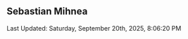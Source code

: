 <h2>Sebastian Mihnea</h2>

<!--RECENT_ACTIVITY:start-->
<!--RECENT_ACTIVITY:end-->
<!--RECENT_ACTIVITY:last_update-->
Last Updated: Saturday, September 20th, 2025, 8:06:20 PM
<!--RECENT_ACTIVITY:last_update_end-->

<!---LOL-STATS-START-HERE--->
<!---LOL-STATS-END-HERE--->
